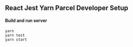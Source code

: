 ## React Jest Yarn Parcel Developer Setup

#### Build and run server

```
yarn
yarn test
yarn start
```
